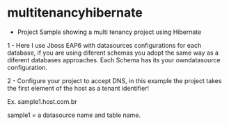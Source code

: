 multitenancyhibernate
=====================

- Project Sample showing a multi tenancy project using Hibernate


1 - Here I use Jboss EAP6 with datasources configurations for each database, if you are using diferent schemas you adopt the same way as a diferent databases approaches. Each Schema has its your owndatasource configuration.
    
    
2 - Configure your project to accept DNS, in this example the project takes the first element of the host as a tenant identifier!

Ex. sample1.host.com.br

sample1 = a datasource name and table name.
